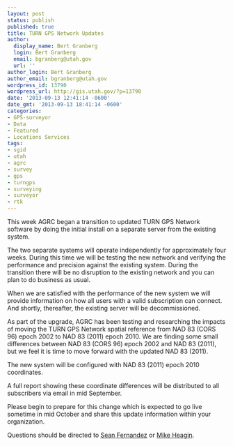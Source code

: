 ```yaml
---
layout: post
status: publish
published: true
title: TURN GPS Network Updates
author:
  display_name: Bert Granberg
  login: Bert Granberg
  email: bgranberg@utah.gov
  url: ''
author_login: Bert Granberg
author_email: bgranberg@utah.gov
wordpress_id: 13790
wordpress_url: http://gis.utah.gov/?p=13790
date: '2013-09-13 12:41:14 -0600'
date_gmt: '2013-09-13 18:41:14 -0600'
categories:
- GPS-surveyor
- Data
- Featured
- Locations Services
tags:
- sgid
- utah
- agrc
- survey
- gps
- turngps
- surveying
- surveyor
- rtk
---
```

<p>This week AGRC began a transition to updated TURN GPS Network software by doing the initial install on a separate server from the existing system. </p>
<p>The two separate systems will operate independently for approximately four weeks. During this time we will be testing the new network and verifying the performance and precision against the existing system. During the transition there will be no disruption to the existing network and you can plan to do business as usual. </p>
<p>When we are satisfied with the performance of the new system we will provide information on how all users with a valid subscription can connect. And shortly, thereafter, the existing server will be decommissioned.</p>
<p>As part of the upgrade, AGRC has been testing and researching the impacts of moving the TURN GPS Network spatial reference from NAD 83 (CORS 96) epoch 2002 to NAD 83 (2011) epoch 2010. We are finding some small differences between NAD 83 (CORS 96) epoch 2002 and NAD 83 (2011), but we feel it is time to move forward with the updated NAD 83 (2011). </p>
<p>The new system will be configured with NAD 83 (2011) epoch 2010 coordinates. </p>
<p>A full report showing these coordinate differences will be distributed to all subscribers via email in mid September.</p>
<p>Please begin to prepare for this change which is expected to go live sometime in mid October and share this update information within your organization.</p>
<p>Questions should be directed to <a href="mailto:sfernandez@utah.gov">Sean Fernandez</a> or <a href="mailto:mheagin@utah.gov">Mike Heagin</a>. </p>
 